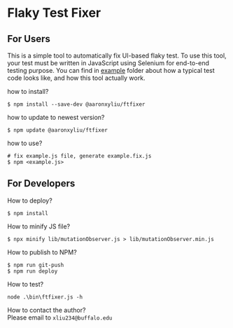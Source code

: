 # Flaky Test Fixer

## For Users
This is a simple tool to automatically fix UI-based flaky test. To use this tool, your test must be written in JavaScript using Selenium for end-to-end testing purpose. You can find in [example](https://github.com/NJUaaron/UI-Flaky-Test-Fixer/tree/main/example) folder about how a typical test code looks like, and how this tool actually work.

how to install?
``` shell
$ npm install --save-dev @aaronxyliu/ftfixer
```

how to update to newest version?
``` shell
$ npm update @aaronxyliu/ftfixer
```

how to use?
``` shell
# fix example.js file, generate example.fix.js
$ npm <example.js>
```


## For Developers
How to deploy?
``` shell
$ npm install
```

How to minify JS file?
``` shell
$ npx minify lib/mutationObserver.js > lib/mutationObserver.min.js
```

How to publish to NPM?
``` shell
$ npm run git-push
$ npm run deploy
```

How to test?
``` shell
node .\bin\ftfixer.js -h
```

How to contact the author?  
Please email to `xliu234@buffalo.edu`
